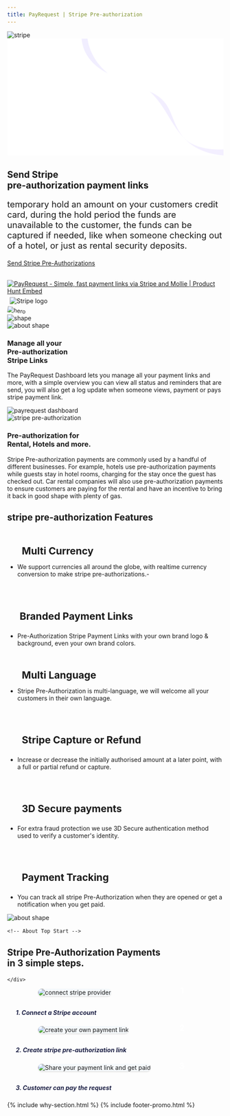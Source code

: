 ```yaml
---
title: PayRequest | Stripe Pre-authorization
---
```


<!-- Done for the new website! -->

<section class="hero-section">
<!-- Hero Shape Start -->
      
<div class="hero-shape5">
<img src="https://payrequest.io/assets/logos/Icon%20white.png" alt="stripe" style="max-width: 160px;">
         </div>
<!-- Hero Shape End -->
          
 <!-- Hero Bg Start -->
<div class="hero-bg">
            <img src="assets/img/hero_shape.png" alt="hero shape">
         </div>
<!-- Hero Bg End -->
          
<div class="container">
            <div class="row align-items-center">
             <div class="col-lg-6 col-md-6">
                  <div class="hero-left">
<h2>Send Stripe <br> pre-authorization 
<span class="underline">payment links</span></h2>

<p style="
    font-size: 20px;
">temporary hold an amount on your customers credit card, during the hold period the funds are unavailable to the customer, the funds can be captured if needed, like when someone checking out of a hotel, or just as rental security deposits.
</p>

<a href="http://dashboard.payrequest.io/" class="theme-btn mt-4"> Send Stripe Pre-Authorizations <span class="fa fa-chevron-right" aria-hidden="true"></span> </a>
</div>


<div class="mt-3" style="/* margin-bottom: 150px; */">
<br> 
<a href="https://www.producthunt.com/posts/payrequest?utm_source=badge-top-post-badge&amp;utm_medium=badge&amp;utm_souce=badge-payrequest" target="_blank"><img src="https://api.producthunt.com/widgets/embed-image/v1/top-post-badge.svg?post_id=176421&amp;theme=light&amp;period=daily" alt="PayRequest - Simple, fast payment links via Stripe and Mollie | Product Hunt Embed" style="width: 250px; height: 54px;" width="250px" height="54px"></a>



<img alt="Stripe logo" src="https://payrequest.io/assets/img/stripe-partner-badges/L_Color_Solid.svg" style="height: 63px;padding: 6px;">
                        </div>
               </div>

<div class="col-lg-6 col-md-6">
                  <div class="hero-right">
                   <img src="https://i.imgur.com/8Her0bS.png" alt="hero" style="
    transform: perspective(1000px) rotateY(-13deg) rotateX(5deg) rotateZ(7deg) scaleY(0.9) scaleX(0.95) translateX(-3%) translateY(-3%);
">
                     <div class="hero-dot-shape">
                 <img src="http://themescare.com/demos/robofume-view/assets/img/hero-dot-shape.png" alt="shape">
                     </div>
                  </div>
               </div>
            </div>
         </div>
</section>


<section class="about-section">
         <!-- Top Shape Start -->
         <div class="about-top-shape">
            <img src="http://themescare.com/demos/robofume-view/assets/img/about-shape.png" alt="about shape">
         </div>
         <!-- Top Shape End -->
         <!-- Bottom Shape Start -->

<!-- Bottom Shape End -->
<!-- About Top Start -->
<div class="about-top section_100">
            <div class="container">
             <div class="row align-items-center">
                  <div class="col-lg-6">
                     <div class="about-left wow fadeInLeft" data-wow-duration="1s" data-wow-delay="0.2s" style="visibility: visible; animation-duration: 1s; animation-delay: 0.2s; animation-name: fadeInLeft;">
                        <h3>Manage all your<br>Pre-authorization<br>Stripe Links</h3>
                        <p>The PayRequest Dashboard lets you manage all your payment links and more, with a simple overview you can view all status and reminders that are send, you will also get a log update when someone views, payment or pays stripe payment link.

</p>
                      
</div>
                  </div>
                  <div class="col-lg-6">
                     <div class="about-right wow fadeInRight" data-wow-duration="1s" data-wow-delay="0.3s" style="visibility: visible; animation-duration: 1s; animation-delay: 0.3s; animation-name: fadeInRight;">
  <img src="https://payrequest.io/assets/img/banners/payrequest-dashboard-v2.png" alt="payrequest dashboard">
                     </div>
                  </div>
               </div>
            </div>
         </div>
<!-- About Top End -->
          
<!-- About Bottom Start -->
<div class="about-bottom section_b_100">
            <div class="container">
<div class="row align-items-center">
                  <div class="col-lg-6">
                     <div class="about-right wow fadeInLeft" data-wow-duration="1s" data-wow-delay="0.2s" style="visibility: visible; animation-duration: 1s; animation-delay: 0.2s; animation-name: fadeInLeft;">
                        <img src="https://ph-files.imgix.net/09d3a10b-0fa2-405c-b114-fd401dfcf4d3.png" alt="stripe pre-authorization">
                     </div>
                  </div>
                  <div class="col-lg-6">
                     <div class="about-left wow fadeInRight" data-wow-duration="1s" data-wow-delay="0.3s" style="visibility: visible; animation-duration: 1s; animation-delay: 0.3s; animation-name: fadeInRight;">
                        <h3>Pre-authorization for
<br>Rental, Hotels and more.</h3>
                        <p>Stripe Pre-authorization payments are commonly used by a handful of different businesses. For example, hotels use pre-authorization payments while guests stay in hotel rooms, charging for the stay once the guest has checked out. Car rental companies will also use pre-authorization payments to ensure customers are paying for the rental and have an incentive to bring it back in good shape with plenty of gas.

</p>
                       
</div>
                  </div>
               </div>
            </div>
</div>
<!-- About Bottom End -->
</section>



<section class="contact-form section_100">
         <div class="container">
            <div class="row">
               <div class="col-lg-12">
                  <div class="section-title wow fadeInUp" data-wow-duration="1s" data-wow-delay="0.3s" style="visibility: visible; animation-duration: 1s; animation-delay: 0.3s; animation-name: fadeInUp;">
                     <h2>stripe pre-authorization <span>Features</span></h2>
                  </div>
               </div>
            </div>
<div class="row" style="margin-bottom: 20px;">
<div class="col-lg-4 d-flex">
<div class="address-area wow fadeInRight" data-wow-duration="1s" data-wow-delay="0.3s" style="visibility: visible; animation-duration: 1s; animation-delay: 0.3s; animation-name: fadeInRight;">

<h4 class="title" style="margin-bottom: 0px;padding: 20px 24px 0px;font-size: 23px;">
<i class="fad fa-euro-sign" style="padding-right: 10px;" aria-hidden="true"></i>Multi Currency
</h4>
                    
<ul class="address-list">
<li>
<p>We support currencies all around the globe, with realtime currency conversion to make stripe pre-authorizations.-
</p>
</li>        
</ul>

 </div>
</div>




<div class="col-lg-4 d-flex">
<div class="address-area wow fadeInRight" data-wow-duration="1s" data-wow-delay="0.3s" style="visibility: visible; animation-duration: 1s; animation-delay: 0.3s; animation-name: fadeInRight;">


<h4 class="title" style="
    margin-bottom: 0px;
    font-size: 23px;
    padding: 20px 24px 0px;
">
    
 <i class="fad fa-paint-brush" style="padding-right: 5px;" aria-hidden="true"></i>Branded Payment Links
</h4>
                    
<ul class="address-list">
<li>
<p>Pre-Authorization Stripe Payment Links with your own brand logo &amp; background, even your own brand colors. 
</p>
</li>
                        
</ul>

 </div>
 </div>

<div class="col-lg-4 d-flex">
<div class="address-area wow fadeInRight" data-wow-duration="1s" data-wow-delay="0.3s" style="visibility: visible; animation-duration: 1s; animation-delay: 0.3s; animation-name: fadeInRight;">

<h4 class="title" style="margin-bottom: 0px; padding: 20px 24px 0px; font-size: 23px;">
<i class="fad fa-language" style="padding-right: 10px;" aria-hidden="true"></i>Multi Language
</h4>
                    
<ul class="address-list">
<li>
<p>Stripe Pre-Authorization is multi-language, we will welcome all your customers in their own language.
</p>
</li>
                        
 </ul>

 </div>
 </div>




 </div>

<div class="row">

<div class="col-lg-4 d-flex">
<div class="address-area wow fadeInRight" data-wow-duration="1s" data-wow-delay="0.3s" style="visibility: visible; animation-duration: 1s; animation-delay: 0.3s; animation-name: fadeInRight;">


<h4 class="title" style="margin-bottom: 0px; padding: 20px 24px 0px; font-size: 23px;">
    
<i class="fa fa-money-bill-wave" style="padding-right: 10px;" aria-hidden="true"></i>Stripe Capture or Refund
</h4>
                    
<ul class="address-list">
                        <li>
                           <p>Increase or decrease the initially authorised amount at a later point, with a full or partial refund or capture.
</p>
                        </li>
                        
 </ul>

   </div>
 </div>




<div class="col-lg-4 d-flex">
 <div class="address-area wow fadeInRight" data-wow-duration="1s" data-wow-delay="0.3s" style="visibility: visible; animation-duration: 1s; animation-delay: 0.3s; animation-name: fadeInRight;">

<h4 class="title" style="
    margin-bottom: 0px;
    padding: 20px 24px 0px;
    font-size: 23px;
">
    
 <i class="fad fa-shield-check" style="padding-right: 10px;" aria-hidden="true"></i> 3D Secure payments
</h4>
                    
<ul class="address-list">
<li>
<p>For extra fraud protection we use 3D Secure authentication method used to verify a customer's identity. 
</p>
</li>
                        
  </ul>
 </div>
 </div>


<div class="col-lg-4 d-flex">
<div class="address-area wow fadeInRight" data-wow-duration="1s" data-wow-delay="0.3s" style="visibility: visible; animation-duration: 1s; animation-delay: 0.3s; animation-name: fadeInRight;">

<h4 class="title" style="
    margin-bottom: 0px;
    padding: 20px 24px 0px;
    font-size: 23px;
">
    
<i class="fad fa-analytics" style="padding-right: 10px;" aria-hidden="true"></i>Payment Tracking
</h4>
                    
<ul class="address-list">
<li>
<p>You can track all stripe Pre-Authorization when they are opened or get a notification when you get paid.
</p>
</li>
                                 
  </ul>

  </div>
  </div>
  


  </div>
</div>
</section>
  
  
 <section class="about-section">
            <!-- Top Shape Start -->
            <div class="about-top-shape">
               <img src="http://themescare.com/demos/robofume-view/assets/img/about-shape.png" alt="about shape">
            </div>
   <!-- Top Shape End -->
   <!-- Bottom Shape Start -->
   
   <!-- Bottom Shape End -->
    <!-- About Top Start -->
   <div class="about-top section_100">
               <div class="container">
                <div class="row align-items-center">
                     <div class="col-lg-12">
                     <div class="section-title wow fadeInUp" data-wow-duration="1s" data-wow-delay="0.3s" style="visibility: visible; animation-duration: 1s; animation-delay: 0.3s; animation-name: fadeInUp;">
                        <div class="section-title">
   <h2>Stripe <span>Pre-Authorization Payments</span><br> in 3 simple steps.</h2>
   </div>
                     </div>
                     
    </div>
   <style>
     .bubble-number {
       display: block;
       width: 50px;
       height: 50px;
       background: url(https://chatlio.com/img/bg-bubble-number.svg) no-repeat center;
       background-size: 50px;
       line-height: 50px;
       color: #fff;
       font-size: 1.25rem;
       font-weight: 700;
       text-align: center;
       position: absolute;
       top: -20px;
       right: 0;
     }
     
     .img-wrap {
       max-height: 220px;
       max-width: 360px;
       margin-left: auto;
       margin-right: auto;
       margin-bottom: 30px;
       border-radius: 10px;
       position: relative;
     }
     
     .img-wrap img {
       background: #f5f9fc;
       border-radius: 10px;
       max-width: 100%;
       height: auto;
       box-shadow: 0 2px 3px 0 rgba(0, 0, 0, .1);
       height: 200px;
       width: 350px;
     }
   
   </style>
   
   <style>
   .section-content .image-container {
       height: 400px;
   }
   .section-content .image-container .img-comments {
       z-index: 3;
       left: -100px;
       top: -40px;
   }
   .section-content .image-container img {
       position: absolute;
       width: 100%;
       max-width: 380px;
   }
   [class*=shadow] {
       transition: all .15s ease;
   }
   .section-content .image-container .img-blog {
       z-index: 4;
       left: 100px;
       top: 20px;
   }
   .profile-page .card-profile .card-profile-image img, .shadow {
       box-shadow: 0 15px 35px rgba(50,50,93,.1),0 5px 15px rgba(0,0,0,.07)!important;
   }
   rounded {
       border-radius: .25rem!important;
   }
   </style>
   
   
   <div class="row">
             <div class="col-sm-4 aos-init aos-animate" data-aos="fade-up" data-aos-easing="delay-slide" data-aos-duration="1300" data-aos-delay="400" data-aos-offset="-100">
               <div class="img-wrap">
                 <img src="https://i.imgur.com/j9sunTi.png" alt="connect stripe provider">
                 <span class="bubble-number">1</span>
               </div>
               <h5 style="
       font-weight: 700;
       color: #1c2045;
       margin-left: 20px;
   ">
                 1. Connect a Stripe account
               <p></p></h5>
             </div>
             <div class="col-sm-4 aos-init aos-animate" data-aos="fade-up" data-aos-easing="delay-slide" data-aos-duration="1300" data-aos-delay="500" data-aos-offset="-100">
               <div class="img-wrap">
                       <img src="https://ph-files.imgix.net/9a1b96a7-287d-4488-b20a-39e230fbb381.png?auto=format&amp;auto=compress&amp;codec=mozjpeg&amp;cs=strip&amp;w=716.0578186596583&amp;h=380&amp;fit=max&amp;dpr=2" alt="create your own payment link">
                 <span class="bubble-number">2</span>
               </div>
               <h5 style="
       font-weight: 700;
       color: #1c2045;
       margin-left: 20px;
   ">2. Create stripe pre-authorization link</h5>
             </div>
             <div class="col-sm-4 aos-init aos-animate" data-aos="fade-up" data-aos-easing="delay-slide" data-aos-duration="1300" data-aos-delay="600" data-aos-offset="-100">
               <div class="img-wrap">
                 <img src="https://ph-files.imgix.net/f1dc7351-a727-4376-ad75-57678e88b97e.png?auto=format&amp;auto=compress&amp;codec=mozjpeg&amp;cs=strip&amp;w=714.060446780552&amp;h=380&amp;fit=max&amp;dpr=2" alt="Share your payment link and get paid">
                 <span class="bubble-number">3</span>
               </div>
               <h5 style="
       font-weight: 700;
       color: #1c2045;
       margin-left: 20px;
   ">3. Customer can pay the request</h5>
             </div>
           </div>
                  </div>
               </div>
            </div>
   <!-- About Top End -->
             
   <!-- About Bottom Start -->
   <!-- About Bottom End -->
   </section>
  
 
  {% include why-section.html %}
  {% include footer-promo.html %}
  